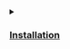 <details><summary><h3><a href="https://github.com/AV-ghub/PostgreSQL-Cloud-Solutions/blob/main/Linux/CentOS/Intro/Installation/001%20Installation.md">Installation</a></h3></summary>

  Запустите VirtualBox Менеджер и нажмите на кнопку «Создать».
  ![Шаг 1]([Isolated.png](https://github.com/AV-ghub/PostgreSQL/blob/main/006%20Use%20cases/Installation/New%20cloud%20environment/CentOS%20based/Res/%D0%A3%D1%81%D1%82%D0%B0%D0%BD%D0%BE%D0%B2%D0%BA%D0%B0%20CentOS%201.png) "Создать")

</details>
